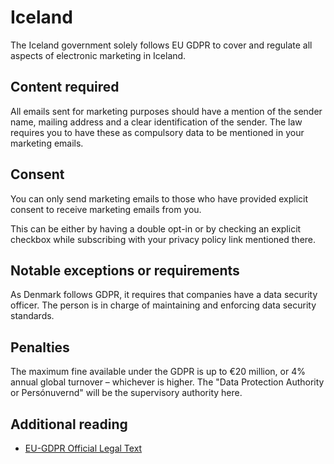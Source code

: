 # Iceland

The Iceland government solely follows EU GDPR to cover and regulate all aspects of electronic marketing in Iceland.

## Content required

All emails sent for marketing purposes should have a mention of the sender name, mailing address and a clear identification of the sender. The law requires you to have these as compulsory data to be mentioned in your marketing emails.

## Consent

You can only send marketing emails to those who have provided explicit consent to receive marketing emails from you.

This can be either by having a double opt-in or by checking an explicit checkbox while subscribing with your privacy policy link mentioned there.

## Notable exceptions or requirements

As Denmark follows GDPR, it requires that companies have a data security officer. The person is in charge of maintaining and enforcing data security standards.

## Penalties

The maximum fine available under the GDPR is up to €20 million, or 4% annual global turnover – whichever is higher. The "Data Protection Authority or Persónuvernd" will be  the supervisory authority here.

## Additional reading

- [EU-GDPR Official Legal Text](https://gdpr-info.eu/)
